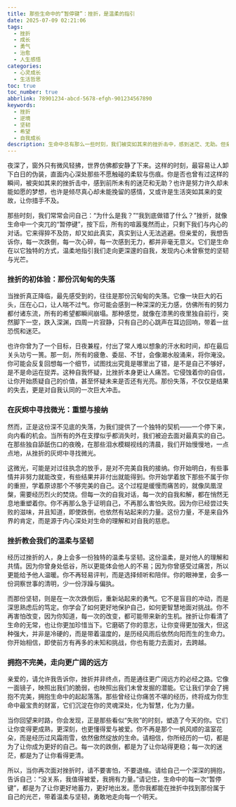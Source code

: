 ```yaml
---
title: 那些生命中的“暂停键”：挫折，是温柔的指引
date: 2025-07-09 02:21:06
tags:
  - 挫折
  - 成长
  - 勇气
  - 治愈
  - 人生感悟
categories:
  - 心灵成长
  - 生活哲思
toc: true
toc_number: true
abbrlink: 78901234-abcd-5678-efgh-901234567890
keywords:
  - 挫折
  - 逆境
  - 坚韧
  - 希望
  - 自我成长
description: 生命中总有那么一些时刻，我们被突如其来的挫折击中，感到迷茫、无助。但亲爱的，请相信，每一次跌倒，都是生命在以它独特的方式，温柔地指引我们走向更深邃的自我，发现内心未曾察觉的坚韧与光芒。这篇文章，想与你一同感受挫折的重量，并从中汲取前行的力量。
---
```


夜深了，窗外只有微风轻拂，世界仿佛都安静了下来。这样的时刻，最容易让人卸下白日的伪装，直面内心深处那些不愿触碰的柔软与伤痕。你是否也曾有过这样的瞬间，被突如其来的挫折击中，感到前所未有的迷茫和无助？也许是努力许久却未能如愿的梦想，也许是倾尽真心却未能挽留的感情，又或许是生活突如其来的变故，让你措手不及。

那些时刻，我们常常会问自己：“为什么是我？”“我到底做错了什么？”挫折，就像生命中一个突兀的“暂停键”，按下后，所有的喧嚣戛然而止，只剩下我们与内心的对话。它来得猝不及防，却又如此真实，真实到让人无法逃避。但亲爱的，我想告诉你，每一次跌倒，每一次心碎，每一次感到无力，都并非毫无意义。它们是生命在以它独特的方式，温柔地指引我们走向更深邃的自我，发现内心未曾察觉的坚韧与光芒。

### 挫折的初体验：那份沉甸甸的失落

当挫折真正降临，最先感受到的，往往是那份沉甸甸的失落。它像一块巨大的石头，压在心口，让人喘不过气。你可能会感到一种深深的无力感，仿佛所有的努力都付诸东流，所有的希望都瞬间崩塌。那种感觉，就像在漆黑的夜里独自前行，突然脚下一空，跌入深渊，四周一片寂静，只有自己的心跳声在耳边回响，带着一丝恐慌和迷茫。

也许你曾为了一个目标，日夜兼程，付出了常人难以想象的汗水和时间，却在最后关头功亏一篑。那一刻，所有的疲惫、委屈、不甘，会像潮水般涌来，将你淹没。你可能会反复回想每一个细节，试图找出究竟是哪里出了错，是不是自己不够好，是不是命运在捉弄。这种自我怀疑，比挫折本身更让人痛苦。它侵蚀着你的自信，让你开始质疑自己的价值，甚至怀疑未来是否还有光亮。那份失落，不仅仅是结果的失去，更是对自我认同的一次巨大冲击。

### 在灰烬中寻找微光：重塑与接纳

然而，正是这份深不见底的失落，为我们提供了一个独特的契机——一个停下来，向内看的机会。当所有的外在支撑似乎都消失时，我们被迫去面对最真实的自己。在那些独自舔舐伤口的夜晚，在那些泪水模糊视线的清晨，我们开始慢慢地，一点点地，从挫折的灰烬中寻找微光。

这微光，可能是对过往执念的放手，是对不完美自我的接纳。你开始明白，有些事情并非努力就能改变，有些结果并非付出就能得到。你开始学着放下那些不属于你的重担，学着原谅那个不够完美的自己。这个过程是缓慢而痛苦的，就像凤凰涅槃，需要经历烈火的焚烧。但每一次的自我对话，每一次的自我和解，都在悄然无息地重塑着你。你不再那么急于证明自己，不再那么害怕失败。因为你已经尝过失败的滋味，并且知道，即使跌倒，也依然有站起来的力量。这份力量，不是来自外界的肯定，而是源于内心深处对生命的理解和对自我的慈悲。

### 挫折教会我们的温柔与坚韧

经历过挫折的人，身上会多一份独特的温柔与坚韧。这份温柔，是对他人的理解和共情。因为你曾身处低谷，所以更能体会他人的不易；因为你曾感受过痛苦，所以更能给予他人温暖。你不再轻易评判，而是选择倾听和陪伴。你的眼神里，会多一份洞察世事的清明，少一份浮躁与偏执。

而那份坚韧，则是在一次次跌倒后，重新站起来的勇气。它不是盲目的冲动，而是深思熟虑后的笃定。你学会了如何更好地保护自己，如何更智慧地面对挑战。你不再害怕改变，因为你知道，每一次的改变，都可能带来新的生机。挫折让你看清了生命的无常，也让你更加珍惜当下。它磨砺了你的意志，让你变得更加强大，但这种强大，并非是冷硬的，而是带着温度的，是历经风雨后依然向阳而生的生命力。你开始相信，即使前方有再多的未知和挑战，你也有能力去面对，去跨越。

### 拥抱不完美，走向更广阔的远方

亲爱的，请允许我告诉你，挫折并非终点，而是通往更广阔远方的必经之路。它像一面镜子，映照出我们的脆弱，也映照出我们未曾发掘的潜能。它让我们学会了拥抱不完美，拥抱生命中的起起落落。那些曾经让你痛苦不堪的经历，终将成为你生命中最宝贵的财富，它们沉淀在你的灵魂深处，化为智慧，化为力量。

当你回望来时路，你会发现，正是那些看似“失败”的时刻，塑造了今天的你。它们让你变得更成熟，更深刻，也更懂得爱与被爱。你不再是那个一帆风顺的温室花朵，而是经历过风霜雨雪，依然傲然绽放的生命。请相信，你所经历的一切，都是为了让你成为更好的自己。每一次的跌倒，都是为了让你站得更稳；每一次的迷茫，都是为了让你看得更清。

所以，当你再次面对挫折时，请不要害怕，不要退缩。请给自己一个深深的拥抱，告诉自己：“没关系，我值得被爱，我拥有力量。”请记住，生命中的每一次“暂停键”，都是为了让你更好地蓄力，更好地出发。愿你我都能在挫折中找到那份属于自己的光芒，带着温柔与坚韧，勇敢地走向每一个明天。